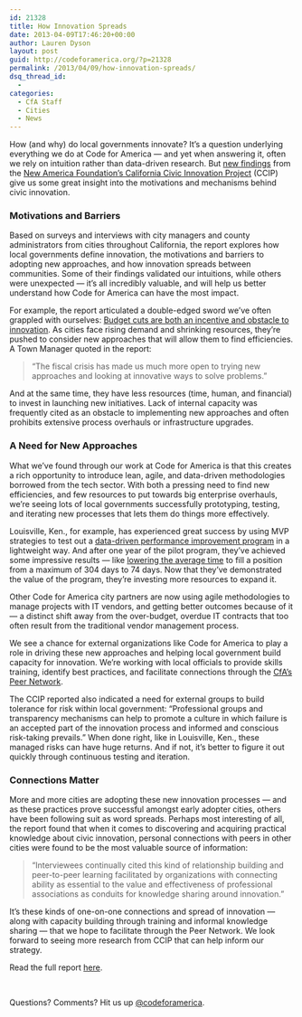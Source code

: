 ```yaml
---
id: 21328
title: How Innovation Spreads
date: 2013-04-09T17:46:20+00:00
author: Lauren Dyson
layout: post
guid: http://codeforamerica.org/?p=21328
permalink: /2013/04/09/how-innovation-spreads/
dsq_thread_id:
  - 
categories:
  - CfA Staff
  - Cities
  - News
---
```

How (and why) do local governments innovate? It&#8217;s a question underlying everything we do at Code for America — and yet when answering it, often we rely on intuition rather than data-driven research. But [new findings](http://ccip.newamerica.net/blogposts/2013/ccip_releases_policy_brief_on_knowledge_sharing_and_innovation_in_local_governments_i) from the [New America Foundation&#8217;s California Civic Innovation Project](http://ccip.newamerica.net/) (CCIP) give us some great insight into the motivations and mechanisms behind civic innovation.

### Motivations and Barriers

Based on surveys and interviews with city managers and county administrators from cities throughout California, the report explores how local governments define innovation, the motivations and barriers to adopting new approaches, and how innovation spreads between communities. Some of their findings validated our intuitions, while others were unexpected — it&#8217;s all incredibly valuable, and will help us better understand how Code for America can have the most impact.

For example, the report articulated a double-edged sword we&#8217;ve often grappled with ourselves: [Budget cuts are both an incentive and obstacle to innovation](http://policybythenumbers.blogspot.com/2013/03/rethinking-cost-and-technology-in-local.html). As cities face rising demand and shrinking resources, they&#8217;re pushed to consider new approaches that will allow them to find efficiencies. A Town Manager quoted in the report:

> “The fiscal crisis has made us much more open to trying new approaches and looking at innovative ways to solve problems.”

And at the same time, they have less resources (time, human, and financial) to invest in launching new initiatives. Lack of internal capacity was frequently cited as an obstacle to implementing new approaches and often prohibits extensive process overhauls or infrastructure upgrades.

### A Need for New Approaches

What we&#8217;ve found through our work at Code for America is that this creates a rich opportunity to introduce lean, agile, and data-driven methodologies borrowed from the tech sector. With both a pressing need to find new efficiencies, and few resources to put towards big enterprise overhauls, we&#8217;re seeing lots of local governments successfully prototyping, testing, and iterating new processes that lets them do things more effectively.

Louisville, Ken., for example, has experienced great success by using MVP strategies to test out a [data-driven performance improvement program](http://louiestat.louisvilleky.gov) in a lightweight way. And after one year of the pilot program, they&#8217;ve achieved some impressive results — like [lowering the average time](http://www.youtube.com/watch?v=8Ll4AWZHO2w&list=SP65XgbSILalWgNf1uM96bb5TeVC3v-h4d&index=5) to fill a position from a maximum of 304 days to 74 days. Now that they&#8217;ve demonstrated the value of the program, they&#8217;re investing more resources to expand it.

Other Code for America city partners are now using agile methodologies to manage projects with IT vendors, and getting better outcomes because of it — a distinct shift away from the over-budget, overdue IT contracts that too often result from the traditional vendor management process.

We see a chance for external organizations like Code for America to play a role in driving these new approaches and helping local government build capacity for innovation. We&#8217;re working with local officials to provide skills training, identify best practices, and facilitate connections through the [CfA&#8217;s Peer Network](http://peernetwork.in).

The CCIP reported also indicated a need for external groups to build tolerance for risk within local government: &#8220;Professional groups and transparency mechanisms can help to promote a culture in which failure is an accepted part of the innovation process and informed and conscious risk-taking prevails.&#8221; When done right, like in Louisville, Ken., these managed risks can have huge returns. And if not, it&#8217;s better to figure it out quickly through continuous testing and iteration.

### Connections Matter

[<img class="alignleft" src="http://codeforamerica.org/wp-content/uploads/2013/04/Screen-Shot-2013-04-09-at-12.05.59-PM-300x185.png" alt="" />](http://ccip.newamerica.net/sites/newamerica.net/files/articles/The_Case%20for%20Strengthening_Personal_Networks_in_CA_Local%20Government.pdf)More and more cities are adopting these new innovation processes — and as these practices prove successful amongst early adopter cities, others have been following suit as word spreads. Perhaps most interesting of all, the report found that when it comes to discovering and acquiring practical knowledge about civic innovation, personal connections with peers in other cities were found to be the most valuable source of information:

> &#8220;Interviewees continually cited this kind of relationship building and peer-to-peer learning facilitated by organizations with connecting ability as essential to the value and effectiveness of professional associations as conduits for knowledge sharing around innovation.&#8221;

It&#8217;s these kinds of one-on-one connections and spread of innovation — along with capacity building through training and informal knowledge sharing — that we hope to facilitate through the Peer Network. We look forward to seeing more research from CCIP that can help inform our strategy.

Read the full report [here](http://ccip.newamerica.net/blogposts/2013/ccip_releases_policy_brief_on_knowledge_sharing_and_innovation_in_local_governments_i).

&nbsp;

Questions? Comments? Hit us up <a href="http://twitter.com/codeforamerica." target="_blank">@codeforamerica</a>.